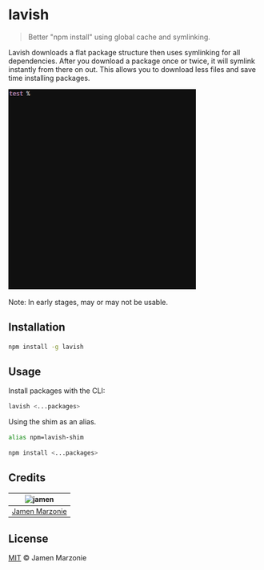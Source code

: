# lavish
> Better "npm install" using global cache and symlinking.

Lavish downloads a flat package structure then uses symlinking for all dependencies.  After you download a package once or twice, it will symlink instantly from there on out.  This allows you to download less files and save time installing packages.

![Usage][usage-gif]

Note: In early stages, may or may not be usable.

## Installation
```sh
npm install -g lavish
```

## Usage
Install packages with the CLI:
```sh
lavish <...packages>
```

Using the shim as an alias.
```sh
alias npm=lavish-shim
```
```sh
npm install <...packages>
```

## Credits
| ![jamen][avatar] |
|:---:|
| [Jamen Marzonie][github] |

## License
[MIT](LICENSE) &copy; Jamen Marzonie

[avatar]: https://avatars.githubusercontent.com/u/6251703?v=3&s=125
[github]: https://github.com/jamen
[usage-gif]: docs/usage.gif
